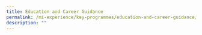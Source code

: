 ```yaml
---
title: Education and Career Guidance
permalink: /mi-experience/key-programmes/education-and-career-guidance/
description: ""
---
```

